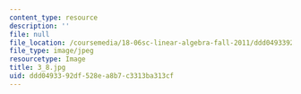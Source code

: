 ```yaml
---
content_type: resource
description: ''
file: null
file_location: /coursemedia/18-06sc-linear-algebra-fall-2011/ddd0493392df528ea8b7c3313ba313cf_3_8.jpg
file_type: image/jpeg
resourcetype: Image
title: 3_8.jpg
uid: ddd04933-92df-528e-a8b7-c3313ba313cf
---
```

